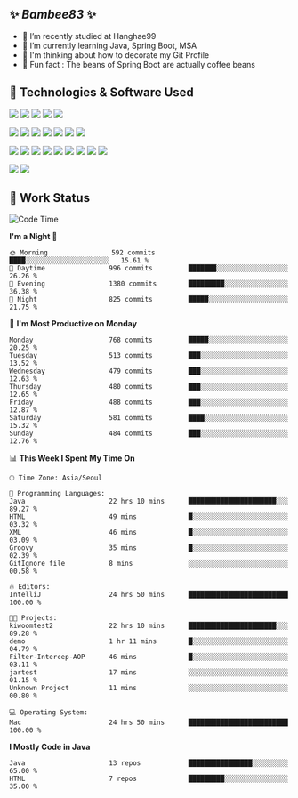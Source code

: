 ##  ✨ _Bambee83_ ✨ 

- 🔭 I’m recently studied at Hanghae99
- 🌱 I’m currently learning Java, Spring Boot, MSA
- 🤔 I'm thinking about how to decorate my Git Profile
- 🪹 Fun fact : The beans of Spring Boot are actually coffee beans 

<!-- - 💬 Ask me about ...
- 📫 How to reach me: ...
- 😄 Pronouns: ...
- 👯 I’m looking to collaborate on ...-->

## 🔧  Technologies & Software Used

<img src="https://img.shields.io/badge/Java-007396?style=flat-round&logo=OpenJDK&logoColor=white"/> <img src="https://img.shields.io/badge/Spring-6DB33F?style=flat-round&logo=spring&logoColor=white"/>   <img src="https://img.shields.io/badge/SpringBoot-6DB33F?style=flat-round&logo=springboot&logoColor=white"/>  <img src="https://img.shields.io/badge/SpringSecurity-6DB33F?style=flat-round&logo=SpringSecurity&logoColor=white"/>   <img src="https://img.shields.io/badge/JSON Web Token-000000?style=flat-round&logo=JSON Web Tokens&logoColor=white"/> 

<img src="https://img.shields.io/badge/github-181717?style=flat-round&logo=github&logoColor=white"/> <img src="https://img.shields.io/badge/git-F05032?style=flat-round&logo=git&logoColor=white"/> <img src="https://img.shields.io/badge/githubactions-2088FF?style=flat-round&logo=githubactions&logoColor=white"/>  <img src="https://img.shields.io/badge/Gradle-02303A?style=flat-round&logo=Gradle&logoColor=white"/>  <img src="https://img.shields.io/badge/IntelliJIDEA-000000?style=flat-round&logo=IntelliJIDEA&logoColor=white"/>  <img src="https://img.shields.io/badge/Postman-FF6C37?style=flat-round&logo=Postman&logoColor=white"/>  <img src="https://img.shields.io/badge/Sourcetree-0052CC?style=flat-round&logo=Sourcetree&logoColor=white"/>

<img src="https://img.shields.io/badge/AmazonS3-569A31?style=flat-round&logo=AmazonS3&logoColor=white"/>  <img src="https://img.shields.io/badge/AmazonEC2-FF9900?style=flat-round&logo=AmazonEC2&logoColor=white"/>  <img src="https://img.shields.io/badge/AmazonRDS-527FFF?style=flat-round&logo=AmazonRDS&logoColor=white"/>  <img src="https://img.shields.io/badge/MySQL-4479A1?style=flat-round&logo=MySQL&logoColor=white"/>  <img src="https://img.shields.io/badge/MongoDB-47A248?style=flat-round&logo=MongoDB&logoColor=white"/> <img src="https://img.shields.io/badge/Ubuntu-E95420?style=flat-round&logo=Ubuntu&logoColor=white"/> <img src="https://img.shields.io/badge/FileZilla-BF0000?style=flat-round&logo=filezilla&logoColor=white"/> <img src="https://img.shields.io/badge/Notion-000000?style=flat-round&logo=Notion&logoColor=white"/> <img src="https://img.shields.io/badge/Slack-F06A6A?style=flat-round&logo=slack&logoColor=white"/>

<img src="https://img.shields.io/badge/AmazonCloudfront-3693F3?style=flat-round&logo=iCloud&logoColor=white"/> <img src="https://img.shields.io/badge/ApacheJMeter-D22128?style=flat-round&logo=apachejmeter&logoColor=white"/> 
 
<!-- Markdown lang
[![Bambee83 Badge](https://img.shields.io/badge/Bambee83'blog-4A154B.svg?&style=for-the-badge&logo=Bloglovin&link=https://blog.naver.com/bambee83)](https://blog.naver.com/bambee83)
## 🚀  GitHub stats & Top Langs
[![Bambee83's GitHub stats-Dark](https://github-readme-stats.vercel.app/api?username=bambee83&show_icons=true&theme=dark#gh-dark-mode-only)]((https://github.com/bambee83/github-readme-stats#gh-dark-mode-only))
![Top Langs-Dark](https://github-readme-stats.vercel.app/api/top-langs/?username=bambee83&layout=compact&theme=dark#gh-dark-mode-only)
## 🐳   Project
[mini project - SeoulCulturePort](https://github.com/event-information)
[clone coding - Instaclone](https://github.com/instaclone8)
[final project - emotrak](https://github.com/EmoTrak)
[![bambee83's wakatime stats](https://github-readme-stats.vercel.app/api/wakatime?username=bambee83)]
 -->
## 🐳 Work Status
<!--START_SECTION:waka-->
![Code Time](http://img.shields.io/badge/Code%20Time-169%20hrs%2048%20mins-blue)

**I'm a Night 🦉** 

```text
🌞 Morning                592 commits         ████░░░░░░░░░░░░░░░░░░░░░   15.61 % 
🌆 Daytime                996 commits         ███████░░░░░░░░░░░░░░░░░░   26.26 % 
🌃 Evening                1380 commits        █████████░░░░░░░░░░░░░░░░   36.38 % 
🌙 Night                  825 commits         █████░░░░░░░░░░░░░░░░░░░░   21.75 % 
```
📅 **I'm Most Productive on Monday** 

```text
Monday                   768 commits         █████░░░░░░░░░░░░░░░░░░░░   20.25 % 
Tuesday                  513 commits         ███░░░░░░░░░░░░░░░░░░░░░░   13.52 % 
Wednesday                479 commits         ███░░░░░░░░░░░░░░░░░░░░░░   12.63 % 
Thursday                 480 commits         ███░░░░░░░░░░░░░░░░░░░░░░   12.65 % 
Friday                   488 commits         ███░░░░░░░░░░░░░░░░░░░░░░   12.87 % 
Saturday                 581 commits         ████░░░░░░░░░░░░░░░░░░░░░   15.32 % 
Sunday                   484 commits         ███░░░░░░░░░░░░░░░░░░░░░░   12.76 % 
```


📊 **This Week I Spent My Time On** 

```text
🕑︎ Time Zone: Asia/Seoul

💬 Programming Languages: 
Java                     22 hrs 10 mins      ██████████████████████░░░   89.27 % 
HTML                     49 mins             █░░░░░░░░░░░░░░░░░░░░░░░░   03.32 % 
XML                      46 mins             █░░░░░░░░░░░░░░░░░░░░░░░░   03.09 % 
Groovy                   35 mins             █░░░░░░░░░░░░░░░░░░░░░░░░   02.39 % 
GitIgnore file           8 mins              ░░░░░░░░░░░░░░░░░░░░░░░░░   00.58 % 

🔥 Editors: 
IntelliJ                 24 hrs 50 mins      █████████████████████████   100.00 % 

🐱‍💻 Projects: 
kiwoomtest2              22 hrs 10 mins      ██████████████████████░░░   89.28 % 
demo                     1 hr 11 mins        █░░░░░░░░░░░░░░░░░░░░░░░░   04.79 % 
Filter-Intercep-AOP      46 mins             █░░░░░░░░░░░░░░░░░░░░░░░░   03.11 % 
jartest                  17 mins             ░░░░░░░░░░░░░░░░░░░░░░░░░   01.15 % 
Unknown Project          11 mins             ░░░░░░░░░░░░░░░░░░░░░░░░░   00.80 % 

💻 Operating System: 
Mac                      24 hrs 50 mins      █████████████████████████   100.00 % 
```

**I Mostly Code in Java** 

```text
Java                     13 repos            ████████████████░░░░░░░░░   65.00 % 
HTML                     7 repos             █████████░░░░░░░░░░░░░░░░   35.00 % 
```




<!--END_SECTION:waka-->

